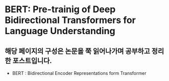 BERT: Pre-trainig of Deep Bidirectional Transformers for Language Understanding
===============================================================================

해당 페이지의 구성은 논문을 쭉 읽어나가며 공부하고 정리한 포스트입니다.
-----------------------------------------------------------------


- BERT : Bidirectional Encoder Representations form Transformer


